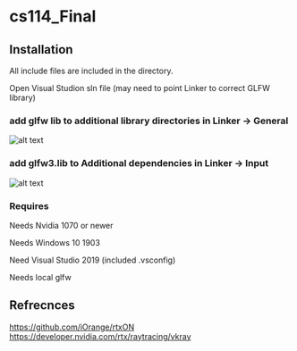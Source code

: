 # cs114_Final



## Installation
All include files are included in the directory.

Open Visual Studion sln file (may need to point Linker to correct GLFW library)

### add glfw lib to additional library directories in Linker -> General
![alt text](https://github.com/monishramadoss/cs114_Final/blob/master/pics/Capture.PNG)
### add glfw3.lib to Additional dependencies in Linker -> Input
![alt text](https://github.com/monishramadoss/cs114_Final/blob/master/pics/Capture1.PNG)
### Requires
Needs Nvidia 1070 or newer

Needs Windows 10 1903

Need Visual Studio 2019 (included .vsconfig)

Needs local glfw 

## Refrecnces
https://github.com/iOrange/rtxON
https://developer.nvidia.com/rtx/raytracing/vkray

